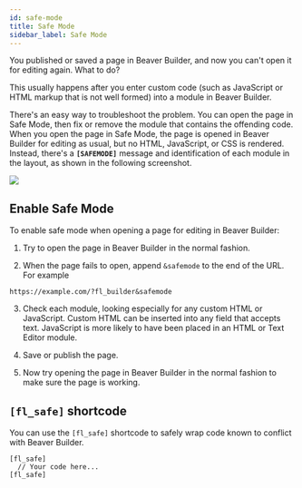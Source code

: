 ```yaml
---
id: safe-mode
title: Safe Mode
sidebar_label: Safe Mode
---
```


You published or saved a page in Beaver Builder, and now you can't open it for
editing again. What to do?

This usually happens after you enter custom code (such as JavaScript or HTML
markup that is not well formed) into a module in Beaver Builder.

There's an easy way to troubleshoot the problem. You can open the page in Safe
Mode, then fix or remove the module that contains the offending code. When you
open the page in Safe Mode, the page is opened in Beaver Builder for editing
as usual, but no HTML, JavaScript, or CSS is rendered. Instead, there's a
**`[SAFEMODE]`** message and identification of each module in the layout, as
shown in the following screenshot.

![](/img/troubleshooting-safe-mode-1.png)

## Enable Safe Mode

To enable safe mode when opening a page for editing in Beaver Builder:

1. Try to open the page in Beaver Builder in the normal fashion.

2. When the page fails to open, append `&safemode` to the end of the URL.  
  For example
  
  ```markup
  https://example.com/?fl_builder&safemode
  ```

3. Check each module, looking especially for any custom HTML or JavaScript. Custom HTML can be inserted into any field that accepts text. JavaScript is more likely to have been placed in an HTML or Text Editor module.

4. Save or publish the page.

5. Now try opening the page in Beaver Builder in the normal fashion to make sure the page is working.

## `[fl_safe]` shortcode

You can use the `[fl_safe]` shortcode to safely wrap code known to conflict with Beaver Builder.

```markup
[fl_safe]
  // Your code here...
[fl_safe]
```

